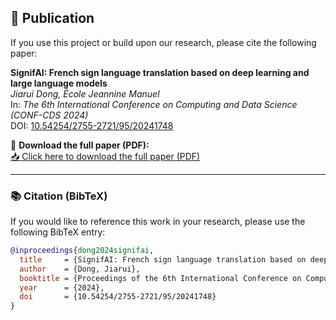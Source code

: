 ## 📄 Publication

If you use this project or build upon our research, please cite the following paper:

**SignifAI: French sign language translation based on deep learning and large language models**  
*Jiarui Dong, École Jeannine Manuel*  
In: *The 6th International Conference on Computing and Data Science (CONF-CDS 2024)*  
DOI: [10.54254/2755-2721/95/20241748](https://doi.org/10.54254/2755-2721/95/20241748)

📄 **Download the full paper (PDF):**  
[📥 Click here to download the full paper (PDF)](SignifAI_French_Sign_Language_Translation_CONF-CDS2024.pdf)

---

### 📚 Citation (BibTeX)

If you would like to reference this work in your research, please use the following BibTeX entry:

```bibtex
@inproceedings{dong2024signifai,
  title     = {SignifAI: French sign language translation based on deep learning and large language models},
  author    = {Dong, Jiarui},
  booktitle = {Proceedings of the 6th International Conference on Computing and Data Science (CONF-CDS 2024)},
  year      = {2024},
  doi       = {10.54254/2755-2721/95/20241748}
}
